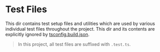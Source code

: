 # Test Files

This dir contains test setup files and utilities which are used by various individual test files throughout the project. This dir and its contents are explicitly ignored by [tsconfig.build.json](../../tsconfig.build.json).

> In this project, all test files are suffixed with `.test.ts`.
